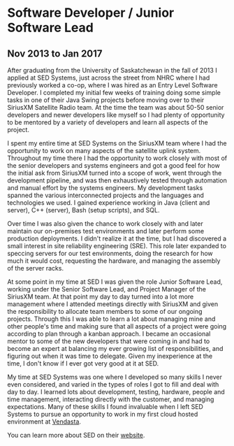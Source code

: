 # Software Developer / Junior Software Lead
## Nov 2013 to Jan 2017
After graduating from the University of Saskatchewan in the fall of 2013 I applied at SED Systems, just across the street from NHRC where I had previously worked a co-op, where I was hired as an Entry Level Software Developer. I completed my initial few weeks of training doing some simple tasks in one of their Java Swing projects before moving over to their SiriusXM Satellite Radio team. At the time the team was about 50-50 senior developers and newer developers like myself so I had plenty of opportunity to be mentored by a variety of developers and learn all aspects of the project.

I spent my entire time at SED Systems on the SiriusXM team where I had the opportunity to work on many aspects of the satellite uplink system. Throughout my time there I had the opportunity to work closely with most of the senior developers and systems engineers and got a good feel for how the initial ask from SiriusXM turned into a scope of work, went through the development pipeline, and was then exhaustively tested through automation and manual effort by the systems engineers. My development tasks spanned the various interconnected projects and the languages and technologies we used. I gained experience working in Java (client and server), C++ (server), Bash (setup scripts), and SQL.

Over time I was also given the chance to work closely with and later maintain our on-premises test environments and later perform some production deployments. I didn't realize it at the time, but I had discovered a small interest in site reliability engineering (SRE). This role later expanded to speccing servers for our test environments, doing the research for how much it would cost, requesting the hardware, and managing the assembly of the server racks.

At some point in my time at SED I was given the role Junior Software Lead, working under the Senior Software Lead, and Project Manager of the SiriusXM team. At that point my day to day turned into a lot more management where I attended meetings directly with SiriusXM and given the responsibility to allocate team members to some of our ongoing projects. Through this I was able to learn a lot about managing mine and other people's time and making sure that all aspects of a project were going according to plan through a kanban approach. I became an occasional mentor to some of the new developers that were coming in and had to become an expert at balancing my ever growing list of responsibilities, and figuring out when it was time to delegate. Given my inexperience at the time, I don't know if I ever got very good at it at SED.

My time at SED Systems was one where I developed so many skills I never even considered, and varied in the types of roles I got to fill and deal with day to day. I learned lots about development, testing, hardware, people and time management, interacting directly with the customer, and managing expectations. Many of these skills I found invaluable when I left SED Systems to pursue an opportunity to work in my first cloud hosted environment at [Vendasta](2017-01-vendasta).


You can learn more about SED on their [website](https://www.sedsystems.ca/).
